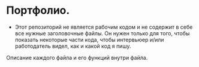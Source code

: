 # Портфолио.

* Этот репозиторий не является рабочим кодом и не содержит в себе все нужные заголовочные файлы. 
Он нужен только для того, чтобы показать некоторые части кода, чтобы интервьюер и/или работодатель видел, как и какой код я пишу.

Описание каждого файла и его функций внутри файла.
